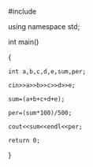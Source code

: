 #include <iostream>

using namespace std;

int main()

{

	int a,b,c,d,e,sum,per;

	cin>>a>>b>>c>>d>>e;

	sum=(a+b+c+d+e);

	per=(sum*100)/500;

	cout<<sum<<endl<<per;

	return 0;

}
  
